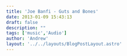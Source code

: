 ```yaml
---
title: 'Joe Banfi - Guts and Bones'
date: 2013-01-09 15:43:13
draft: false
description: ""
tags: ['music','Audio']
author: 'Andrew'
layout: '../../layouts/BlogPostLayout.astro'
---
```


